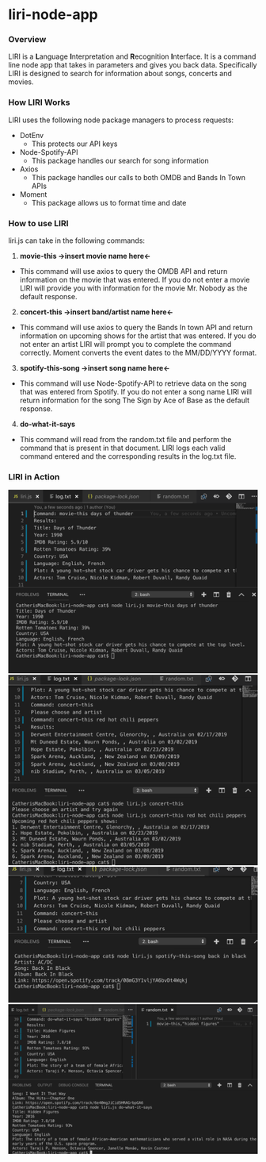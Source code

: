 # liri-node-app
### Overview
LIRI is a **L**anguage **I**nterpretation and **R**ecognition **I**nterface. It is a command line node app that takes in parameters and gives you back data. Specifically LIRI is designed to search for information about songs, concerts and movies.

### How LIRI Works
LIRI uses the following node package managers to process requests:
* DotEnv
  - This protects our API keys
* Node-Spotify-API
  - This package handles our search for song information
* Axios
  - This package handles our calls to both OMDB and Bands In Town APIs
* Moment
  - This package allows us to format time and date
  
### How to use LIRI
liri.js can take in the following commands:
1. **movie-this ->insert movie name here<-**
  - This command will use axios to query the OMDB API and return information on the movie that was entered. If you do not enter a movie LIRI will provide you with information for the movie Mr. Nobody as the default response.
2. **concert-this ->insert band/artist name here<-**
  - This command will use axios to query the Bands In town API and return information on upcoming shows for the artist that was entered. If you do not enter an artist LIRI will prompt you to complete the command correctly. Moment converts the event dates to the MM/DD/YYYY format.
3. **spotify-this-song ->insert song name here<-**
  - This command will use Node-Spotify-API to retrieve data on the song that was entered from Spotify. If you do not enter a song name LIRI will return information for the song The Sign by Ace of Base as the default response.
4. **do-what-it-says**
  - This command will read from the random.txt file and perform the command that is present in that document.
LIRI logs each valid command entered and the corresponding results in the log.txt file.

### LIRI in Action
![movie-this](https://github.com/catmblake/liri-node-app/blob/master/images/movie-this-moviename.png)
![concert-this](https://github.com/catmblake/liri-node-app/blob/master/images/concert-this-artistname.png)
![spotify-this-song](https://github.com/catmblake/liri-node-app/blob/master/images/spotify-this-song-songname.png)
![do-what-it-says](https://github.com/catmblake/liri-node-app/blob/master/images/do-what-it-says-2.png)

